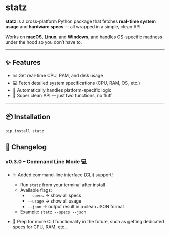 # statz

**statz** is a cross-platform Python package that fetches **real-time system usage** and **hardware specs** — all wrapped in a simple, clean API.

Works on **macOS**, **Linux**, and **Windows**, and handles OS-specific madness under the hood so you don’t have to.

---

## ✨ Features

- 📊 Get real-time CPU, RAM, and disk usage
- 💻 Fetch detailed system specifications (CPU, RAM, OS, etc.)
- 🧠 Automatically handles platform-specific logic
- 🧼 Super clean API — just two functions, no fluff

---

## 📦 Installation

```bash
pip install statz
```

## 📝 Changelog

### v0.3.0 – Command Line Mode 💻

- ✨ Added command-line interface (CLI) support!
  - Run `statz` from your terminal after install
  - Available flags:
    - `--specs` → show all specs
    - `--usage` → show all usage
    - `--json` → output result in a clean JSON format
  - Example: `statz --specs --json`

- 📄 Prep for more CLI functionality in the future, such as getting dedicated specs for CPU, RAM, etc..

